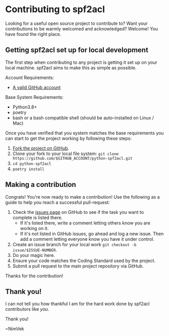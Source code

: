 # Contributing to spf2acl

Looking for a useful open source project to contribute to?
Want your contributions to be warmly welcomed and acknowledged?
Welcome! You have found the right place.

## Getting spf2acl set up for local development

The first step when contributing to any project is getting it set up on your
local machine. spf2acl aims to make this as simple as possible.

Account Requirements:

- [A valid GitHub account](https://github.com/join)

Base System Requirements:

- Python3.8+
- poetry
- bash or a bash compatible shell (should be auto-installed on Linux / Mac)

Once you have verified that you system matches the base requirements you can
start to get the project working by following these steps:

1. [Fork the project on GitHub](https://github.com/NimVek/python-spf2acl/fork).
1. Clone your fork to your local file system:
    `git clone https://github.com/$GITHUB_ACCOUNT/python-spf2acl.git`
1. `cd python-spf2acl`
1. `poetry install`

## Making a contribution

Congrats! You're now ready to make a contribution! Use the following as a guide
to help you reach a successful pull-request:

1.  Check the [issues page](https://github.com/NimVek/python-spf2acl/issues)
    on GitHub to see if the task you want to complete is listed there.
    - If it's listed there, write a comment letting others know you are working
      on it.
    - If it's not listed in GitHub issues, go ahead and log a new issue. Then
      add a comment letting everyone know you have it under control.
1.  Create an issue branch for your local work
    `git checkout -b issue/$ISSUE-NUMBER`.
1.  Do your magic here.
1.  Ensure your code matches the Coding Standard used by the project.
1.  Submit a pull request to the main project repository via GitHub.

Thanks for the contribution!

## Thank you!

I can not tell you how thankful I am for the hard work done by spf2acl
contributors like *you*.

Thank you!

~NimVek
